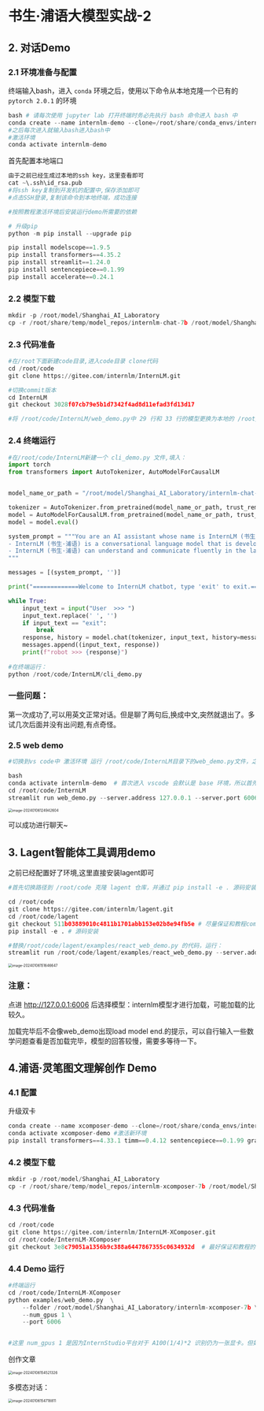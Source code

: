 # 书生·浦语大模型实战-2

## 2. 对话Demo

### 2.1 环境准备与配置

终端输入bash，进入 `conda` 环境之后，使用以下命令从本地克隆一个已有的 `pytorch 2.0.1` 的环境

```python
bash # 请每次使用 jupyter lab 打开终端时务必先执行 bash 命令进入 bash 中
conda create --name internlm-demo --clone=/root/share/conda_envs/internlm-base
#之后每次进入就输入bash进入bash中
#激活环境
conda activate internlm-demo
```

首先配置本地端口

```python
由于之前已经生成过本地的ssh key，这里查看即可
cat ~\.ssh\id_rsa.pub
#将ssh key复制到开发机的配置中,保存添加即可
#点击SSH登录,复制该命令到本地终端，成功连接

#按照教程激活环境后安装运行demo所需要的依赖

# 升级pip
python -m pip install --upgrade pip

pip install modelscope==1.9.5
pip install transformers==4.35.2
pip install streamlit==1.24.0
pip install sentencepiece==0.1.99
pip install accelerate==0.24.1

```

### 2.2  模型下载

```python
mkdir -p /root/model/Shanghai_AI_Laboratory
cp -r /root/share/temp/model_repos/internlm-chat-7b /root/model/Shanghai_AI_Laboratory
```

### 2.3 代码准备

```python
#在/root下面新建code目录,进入code目录 clone代码
cd /root/code
git clone https://gitee.com/internlm/InternLM.git

#切换commit版本
cd InternLM
git checkout 3028f07cb79e5b1d7342f4ad8d11efad3fd13d17

#将 /root/code/InternLM/web_demo.py中 29 行和 33 行的模型更换为本地的 /root/model/Shanghai_AI_Laboratory/internlm-chat-7b。
```

### 2.4 终端运行

```python
#在/root/code/InternLM新建一个 cli_demo.py 文件,填入：
import torch
from transformers import AutoTokenizer, AutoModelForCausalLM


model_name_or_path = "/root/model/Shanghai_AI_Laboratory/internlm-chat-7b"

tokenizer = AutoTokenizer.from_pretrained(model_name_or_path, trust_remote_code=True)
model = AutoModelForCausalLM.from_pretrained(model_name_or_path, trust_remote_code=True, torch_dtype=torch.bfloat16, device_map='auto')
model = model.eval()

system_prompt = """You are an AI assistant whose name is InternLM (书生·浦语).
- InternLM (书生·浦语) is a conversational language model that is developed by Shanghai AI Laboratory (上海人工智能实验室). It is designed to be helpful, honest, and harmless.
- InternLM (书生·浦语) can understand and communicate fluently in the language chosen by the user such as English and 中文.
"""

messages = [(system_prompt, '')]

print("=============Welcome to InternLM chatbot, type 'exit' to exit.=============")

while True:
    input_text = input("User  >>> ")
    input_text.replace(' ', '')
    if input_text == "exit":
        break
    response, history = model.chat(tokenizer, input_text, history=messages)
    messages.append((input_text, response))
    print(f"robot >>> {response}")
    
#在终端运行： 
python /root/code/InternLM/cli_demo.py


```

### 一些问题：

第一次成功了,可以用英文正常对话。但是聊了两句后,换成中文,突然就退出了。多试几次后面并没有出问题,有点奇怪。

### 2.5 web demo

```python
#切换到vs code中 激活环境 运行 /root/code/InternLM目录下的web_demo.py文件，之前已经将端口映射到本地,在本地浏览器输入http://127.0.0.1:6006即可

bash
conda activate internlm-demo  # 首次进入 vscode 会默认是 base 环境，所以首先切换环境
cd /root/code/InternLM
streamlit run web_demo.py --server.address 127.0.0.1 --server.port 6006 #运行web_demo

```

<img src="./Notes-2.assets/image-20240106124942604.png" alt="image-20240106124942604" style="zoom:50%;" />

可以成功进行聊天~

## 3. Lagent智能体工具调用demo

之前已经配置好了环境,这里直接安装lagent即可

```python
#首先切换路径到 /root/code 克隆 lagent 仓库，并通过 pip install -e . 源码安装 Lagent

cd /root/code
git clone https://gitee.com/internlm/lagent.git
cd /root/code/lagent
git checkout 511b03889010c4811b1701abb153e02b8e94fb5e # 尽量保证和教程commit版本一致
pip install -e . # 源码安装

#替换/root/code/lagent/examples/react_web_demo.py 的代码，运行：
streamlit run /root/code/lagent/examples/react_web_demo.py --server.address 127.0.0.1 --server.port 6006


```

<img src="./Notes-2.assets/image-20240106151646647.png" alt="image-20240106151646647" style="zoom:50%;" />

### 注意：

点进 http://127.0.0.1:6006 后选择模型：internlm模型才进行加载，可能加载的比较久。

加载完毕后不会像web_demo出现load model end.的提示，可以自行输入一些数学问题查看是否加载完毕，模型的回答较慢，需要多等待一下。

## 4.浦语·灵笔图文理解创作 Demo

### 4.1 配置

升级双卡

```python
conda create --name xcomposer-demo --clone=/root/share/conda_envs/internlm-base #创建新的conda环境用于该项目
conda activate xcomposer-demo #激活新环境
pip install transformers==4.33.1 timm==0.4.12 sentencepiece==0.1.99 gradio==3.44.4 markdown2==2.4.10 xlsxwriter==3.1.2 einops accelerate #下载相关的包

```

### 4.2 模型下载

```python
mkdir -p /root/model/Shanghai_AI_Laboratory
cp -r /root/share/temp/model_repos/internlm-xcomposer-7b /root/model/Shanghai_AI_Laboratory
```

### 4.3 代码准备

```python
cd /root/code
git clone https://gitee.com/internlm/InternLM-XComposer.git
cd /root/code/InternLM-XComposer
git checkout 3e8c79051a1356b9c388a6447867355c0634932d  # 最好保证和教程的 commit 版本一致
```

### 4.4 Demo 运行

```python
#终端运行
cd /root/code/InternLM-XComposer
python examples/web_demo.py  \
    --folder /root/model/Shanghai_AI_Laboratory/internlm-xcomposer-7b \
    --num_gpus 1 \
    --port 6006


#这里 num_gpus 1 是因为InternStudio平台对于 A100(1/4)*2 识别仍为一张显卡。但如果有小伙伴课后使用两张 3090 来运行此 demo，仍需将 num_gpus 设置为 2 。

```

创作文章

<img src="./Notes-2.assets/image-20240106154521326.png" alt="image-20240106154521326" style="zoom:50%;" />

多模态对话：

<img src="./Notes-2.assets/image-20240106154718811.png" alt="image-20240106154718811" style="zoom:50%;" />







